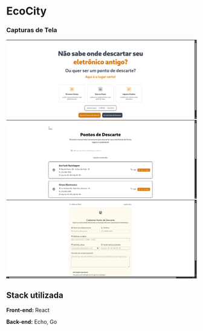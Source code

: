 # EcoCity

### Capturas de Tela
<img src="./assets/cap1.png">
<img src="./assets/cap2.png">
<img src="./assets/cap3.png">


## Stack utilizada

**Front-end:** React

**Back-end:** Echo, Go